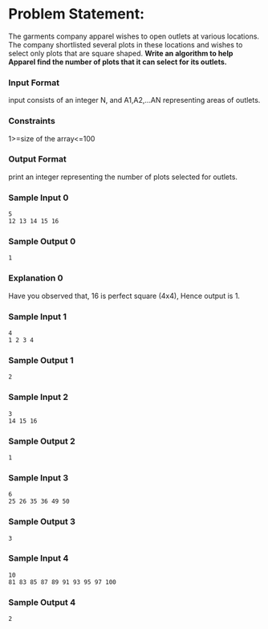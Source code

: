 # Problem Statement:

The garments company apparel wishes to open outlets at various locations. The company shortlisted several plots in these locations and wishes to select only plots that are square shaped. <b>Write an algorithm to help Apparel find the number of plots that it can select for its outlets.</b>

### Input Format

input consists of an integer N, and A1,A2,...AN representing areas of outlets.

### Constraints

1>=size of the array<=100

### Output Format

print an integer representing the number of plots selected for outlets.

### Sample Input 0
```
5
12 13 14 15 16
```
### Sample Output 0
```
1
```
### Explanation 0

Have you observed that, 16 is perfect square (4x4), Hence output is 1.

### Sample Input 1
```
4
1 2 3 4
```
### Sample Output 1
```
2
```
### Sample Input 2
```
3
14 15 16
```
### Sample Output 2
```
1
```
### Sample Input 3
```
6
25 26 35 36 49 50
```
### Sample Output 3
```
3
```
### Sample Input 4
```
10
81 83 85 87 89 91 93 95 97 100
```
### Sample Output 4
```
2
```
